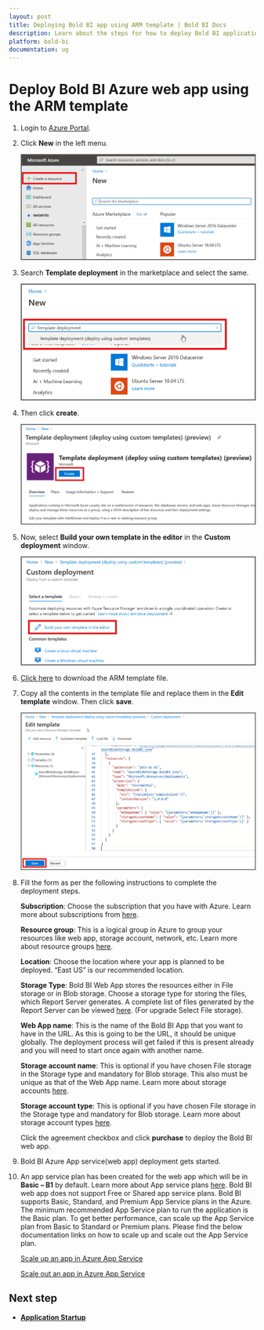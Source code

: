 ```yaml
---
layout: post
title: Deploying Bold BI app using ARM template | Bold BI Docs
description: Learn about the steps for how to deploy Bold BI application in Azure App service using the ARM template.
platform: bold-bi
documentation: ug
---
```


# Deploy Bold BI Azure web app using the ARM template

1. Login to [Azure Portal](https://portal.azure.com).

2. Click **New** in the left menu.

    ![Create new template](/static/assets/embedded/setup/images/create-new-template.png)

3. Search **Template deployment** in the marketplace and select the same.

    ![Choose template deployment](/static/assets/embedded/setup/images/choose-template-deployment.png)

4. Then click **create**.

    ![Click create template](/static/assets/embedded/setup/images/click-create-template.png)

5. Now, select **Build your own template in the editor** in the **Custom deployment** window.

    ![Choose own template editor](/static/assets/embedded/setup/images/choose-own-template-editor.png)

6. [Click here](https://raw.githubusercontent.com/boldbi/azure-arm-template/master/armtemplates/v4.2.69/BoldBIAppServiceTemplate.json) to download the ARM template file.

7. Copy all the contents in the template file and replace them in the **Edit template** window. Then click **save**.

    ![Edit template window](/static/assets/embedded/setup/images/edit-template-window.png)

8. Fill the form as per the following instructions to complete the deployment steps.

    **Subscription**: Choose the subscription that you have with Azure. Learn more about subscriptions from [here](https://blogs.msdn.microsoft.com/arunrakwal/2012/04/09/create-windows-azure-subscription/).

    **Resource group**: This is a logical group in Azure to group your resources like web app, storage account, network, etc. Learn more about resource groups [here](https://docs.microsoft.com/en-us/azure/azure-resource-manager/resource-group-overview#resource-groups).

    **Location**: Choose the location where your app is planned to be deployed. “East US” is our recommended location.

    **Storage Type**: Bold BI Web App stores the resources either in File storage or in Blob storage. Choose a storage type for storing the files, which Report Server generates. A complete list of files generated by the Report Server can be viewed [here](https://help.syncfusion.com/bold-bi/on-premise/setup/application-startup#storage-type-1). (For upgrade Select File storage).

    **Web App name**: This is the name of the Bold BI App that you want to have in the URL. As this is going to be the URL, it should be unique globally. The deployment process will get failed if this is present already and you will need to start once again with another name.

    **Storage account name**: This is optional if you have chosen File storage in the Storage type and mandatory for Blob storage. This also must be unique as that of the Web App name. Learn more about storage accounts [here](https://docs.microsoft.com/en-us/azure/storage/common/storage-account-overview).

    **Storage account type**: This is optional if you have chosen File storage in the Storage type and mandatory for Blob storage. Learn more about storage account types [here](https://docs.microsoft.com/en-us/azure/storage/blobs/object-replication-overview).

    Click the agreement checkbox and click **purchase** to deploy the Bold BI web app. 

9. Bold BI Azure App service(web app) deployment gets started.

10. An app service plan has been created for the web app which will be in **Basic – B1** by default. Learn more about App service plans [here](https://docs.microsoft.com/en-us/azure/app-service/azure-web-sites-web-hosting-plans-in-depth-overview). Bold BI web app does not support Free or Shared app service plans. Bold BI supports Basic, Standard, and Premium App Service plans in the Azure. The minimum recommended App Service plan to run the application is the Basic plan. To get better performance, can scale up the App Service plan from Basic to Standard or Premium plans. Please find the below documentation links on how to scale up and scale out the App Service plan.

    [Scale up an app in Azure App Service](https://docs.microsoft.com/en-us/azure/app-service-web/web-sites-scale)

    [Scale out an app in Azure App Service](https://docs.microsoft.com/en-us/azure/monitoring-and-diagnostics/insights-how-to-scale)

## Next step

* [**Application Startup**](/embedded-bi/application-startup/)